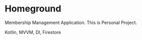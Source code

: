 # Homeground
Membership Management Application. This is Personal Project.

Kotlin, MVVM, DI, Firestore
